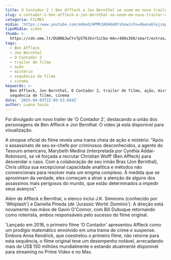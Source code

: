 ```yaml
---
title: O Contador 2 | Ben Affleck e Jon Bernthal se unem em novo trailer do filme
slug: o-contador-2-ben-affleck-e-jon-bernthal-se-unem-em-novo-trailer-do-filme
categoria: FILMES
midia: 'https://www.youtube.com/embed/HPMh3AO4Gm0?showinfo=0&enablejsapi=1'
tipoMidia: video
thumb: >-
  https://cdn.ome.lt/DU8N63wCYvTp5T63Vvr5iCbo-H4=/480x360/smart/extras/conteudos/Captura_de_tela_2025-04-03_182643.png
tags:
  - Ben Affleck
  - Jon Bernthal
  - O Contador 2
  - trailer de filme
  - ação
  - mistério
  - sequência de filme
  - cinema
keywords: >-
  Ben Affleck, Jon Bernthal, O Contador 2, trailer de filme, ação, mistério,
  sequência de filme, cinema
data: '2025-04-03T22:09:53.044Z'
author: Luana Souza
---
```


Foi divulgado um novo trailer de 'O Contador 2', destacando a união dos personagens de Ben Affleck e Jon Bernthal. O vídeo já está disponível para visualização.

A sinopse oficial do filme revela uma trama cheia de ação e mistério: "Após o assassinato de seu ex-chefe por criminosos desconhecidos, a agente do Tesouro americano, Marybeth Medina (interpretada por Cynthia Addai-Robinson), se vê forçada a recrutar Christian Wolff (Ben Affleck) para desvendar o caso. Com a colaboração de seu irmão Brax (Jon Bernthal), Chris utiliza sua excepcional capacidade analítica e métodos não convencionais para resolver mais um enigma complexo. À medida que se aproximam da verdade, eles começam a atrair a atenção de alguns dos assassinos mais perigosos do mundo, que estão determinados a impedir seus avanços".

Além de Affleck e Bernthal, o elenco inclui J.K. Simmons (conhecido por 'Whiplash') e Daniella Pineda (de 'Jurassic World: Domínio'). A direção está novamente nas mãos de Gavin O'Connor, com Bill Dubuque retornando como roteirista, ambos responsáveis pelo sucesso do filme original.

'Lançado em 2016, o primeiro filme ‘O Contador’ apresentou Affleck como um prodígio matemático envolvido em uma trama de crime e suspense. Embora Anna Kendrick, que coestrelou o primeiro filme, não retorne para esta sequência, o filme original teve um desempenho notável, arrecadando mais de US$ 150 milhões mundialmente e estando atualmente disponível para streaming no Prime Video e no Max.
